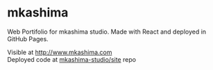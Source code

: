 # mkashima

Web Portifolio for mkashima studio.
Made with React and deployed in GitHub Pages.

Visible at http://www.mkashima.com  
Deployed code at [mkashima-studio/site](https://github.com/mkashima-studio/site) repo
